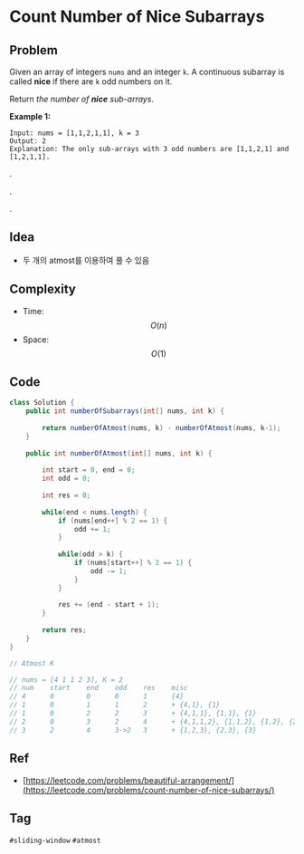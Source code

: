 # Count Number of Nice Subarrays

## Problem



Given an array of integers `nums` and an integer `k`. A continuous subarray is called **nice** if there are `k` odd numbers on it.

Return _the number of **nice** sub-arrays_.

**Example 1:**

```text
Input: nums = [1,1,2,1,1], k = 3
Output: 2
Explanation: The only sub-arrays with 3 odd numbers are [1,1,2,1] and [1,2,1,1].
```





.

.

.



## Idea

* 두 개의 atmost를 이용하여 풀 수 있음

## Complexity

* Time: $$O(n)$$
* Space: $$O(1)$$

## Code 

```java
class Solution {
    public int numberOfSubarrays(int[] nums, int k) {
         
        return numberOfAtmost(nums, k) - numberOfAtmost(nums, k-1);
    }
    
    public int numberOfAtmost(int[] nums, int k) {
        
        int start = 0, end = 0;
        int odd = 0;
        
        int res = 0;
        
        while(end < nums.length) {
            if (nums[end++] % 2 == 1) {
                odd += 1;
            }
            
            while(odd > k) {
                if (nums[start++] % 2 == 1) {
                    odd -= 1;
                }
            }
            
            res += (end - start + 1);
        }
        
        return res;
    }
}

// Atmost K

// nums = [4 1 1 2 3], K = 2
// num    start    end    odd    res    misc
// 4      0        0      0      1      {4}
// 1      0        1      1      2      + {4,1}, {1}
// 1      0        2      2      3      + {4,1,1}, {1,1}, {1}
// 2      0        3      2      4      + {4,1,1,2}, {1,1,2}, {1,2}, {2}
// 3      2        4      3->2   3      + {1,2,3}, {2,3}, {3}
```

## Ref

* [https://leetcode.com/problems/beautiful-arrangement/](https://leetcode.com/problems/count-number-of-nice-subarrays/)

## Tag

`#sliding-window` `#atmost`

